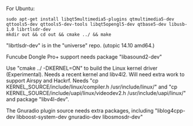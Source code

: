 For Ubuntu:

	sudo apt-get install libqt5multimedia5-plugins qtmultimedia5-dev qttools5-dev qttools5-dev-tools libqt5opengl5-dev qtbase5-dev libusb-1.0 librtlsdr-dev
	mkdir out && cd out && cmake ../ && make

"librtlsdr-dev" is in the "universe" repo. (utopic 14.10 amd64.)

Funcube Dongle Pro+ support needs package "libasound2-dev"

Use "cmake ../ -DKERNEL=ON" to build the Linux kernel driver (Experimental). Needs a recent kernel and libv4l2. Will need extra work to support Airspy and Hackrf. Needs "cp KERNEL_SOURCE/include/linux/compiler.h /usr/include/linux/" and "cp KERNEL_SOURCE/include/uapi/linux/videodev2.h /usr/include/uapi/linux/" and package "libv4l-dev".

The Gnuradio plugin source needs extra packages, including "liblog4cpp-dev libboost-system-dev gnuradio-dev libosmosdr-dev"

